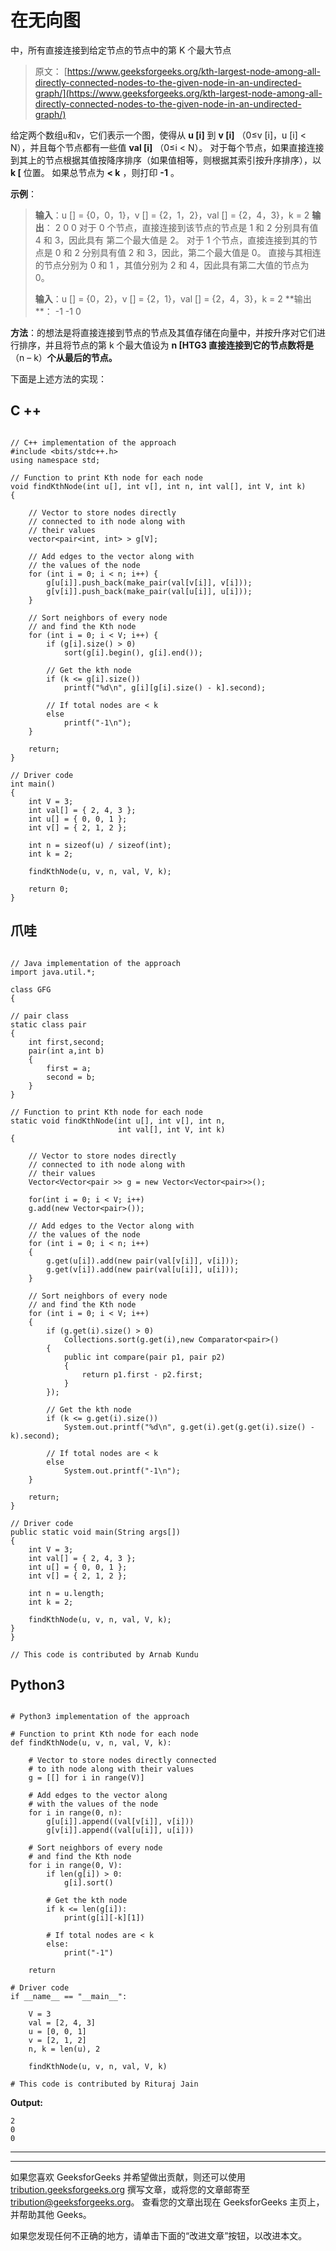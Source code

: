 # 在无向图

中，所有直接连接到给定节点的节点中的第 K 个最大节点

> 原文： [https://www.geeksforgeeks.org/kth-largest-node-among-all-directly-connected-nodes-to-the-given-node-in-an-undirected-graph/](https://www.geeksforgeeks.org/kth-largest-node-among-all-directly-connected-nodes-to-the-given-node-in-an-undirected-graph/)

给定两个数组`u`和`v`，它们表示一个图，使得从 **u [i]** 到 **v [i]** （0≤v [i]，u [i] < N），并且每个节点都有一些值 **val [i]** （0≤i < N）。 对于每个节点，如果直接连接到其上的节点根据其值按降序排序（如果值相等，则根据其索引按升序排序），以 **k [** 位置。 如果总节点为 **< k** ，则打印 **-1** 。

**示例**：

> **输入**：u [] = {0，0，1}，v [] = {2，1，2}，val [] = {2，4，3}，k = 2
> **输出**：
> 2
> 0
> 0
> 对于 0 个节点，直接连接到该节点的节点是 1 和 2
> 分别具有值 4 和 3，因此具有 第二个最大值是 2。
> 对于 1 个节点，直接连接到其的节点是 0 和 2
> 分别具有值 2 和 3，因此，第二个最大值是 0。 直接与其相连的节点分别为 0 和 1
> ，其值分别为 2 和 4，因此具有第二大值的节点为 0。
> 
> **输入**：u [] = {0，2}，v [] = {2，1}，val [] = {2，4，3}，k = 2
> **输出 **：
> -1
> -1
> 0

**方法**：的想法是将直接连接到节点的节点及其值存储在向量中，并按升序对它们进行排序，并且将节点的第 k 个最大值设为 **n [HTG3 直接连接到它的节点数将是**（n – k）**个从最后的节点。**

下面是上述方法的实现：

## C ++

```

// C++ implementation of the approach 
#include <bits/stdc++.h> 
using namespace std; 

// Function to print Kth node for each node 
void findKthNode(int u[], int v[], int n, int val[], int V, int k) 
{ 

    // Vector to store nodes directly 
    // connected to ith node along with 
    // their values 
    vector<pair<int, int> > g[V]; 

    // Add edges to the vector along with 
    // the values of the node 
    for (int i = 0; i < n; i++) { 
        g[u[i]].push_back(make_pair(val[v[i]], v[i])); 
        g[v[i]].push_back(make_pair(val[u[i]], u[i])); 
    } 

    // Sort neighbors of every node 
    // and find the Kth node 
    for (int i = 0; i < V; i++) { 
        if (g[i].size() > 0) 
            sort(g[i].begin(), g[i].end()); 

        // Get the kth node 
        if (k <= g[i].size()) 
            printf("%d\n", g[i][g[i].size() - k].second); 

        // If total nodes are < k 
        else
            printf("-1\n"); 
    } 

    return; 
} 

// Driver code 
int main() 
{ 
    int V = 3; 
    int val[] = { 2, 4, 3 }; 
    int u[] = { 0, 0, 1 }; 
    int v[] = { 2, 1, 2 }; 

    int n = sizeof(u) / sizeof(int); 
    int k = 2; 

    findKthNode(u, v, n, val, V, k); 

    return 0; 
} 

```

## 爪哇

```

// Java implementation of the approach  
import java.util.*; 

class GFG 
{ 

// pair class 
static class pair 
{ 
    int first,second; 
    pair(int a,int b) 
    { 
        first = a; 
        second = b; 
    } 
} 

// Function to print Kth node for each node  
static void findKthNode(int u[], int v[], int n,  
                        int val[], int V, int k)  
{  

    // Vector to store nodes directly  
    // connected to ith node along with  
    // their values  
    Vector<Vector<pair >> g = new Vector<Vector<pair>>(); 

    for(int i = 0; i < V; i++) 
    g.add(new Vector<pair>()); 

    // Add edges to the Vector along with  
    // the values of the node  
    for (int i = 0; i < n; i++)  
    {  
        g.get(u[i]).add(new pair(val[v[i]], v[i]));  
        g.get(v[i]).add(new pair(val[u[i]], u[i]));  
    }  

    // Sort neighbors of every node  
    // and find the Kth node  
    for (int i = 0; i < V; i++) 
    {  
        if (g.get(i).size() > 0)  
            Collections.sort(g.get(i),new Comparator<pair>()  
        {  
            public int compare(pair p1, pair p2)  
            {  
                return p1.first - p2.first;  
            }  
        });  

        // Get the kth node  
        if (k <= g.get(i).size())  
            System.out.printf("%d\n", g.get(i).get(g.get(i).size() - k).second);  

        // If total nodes are < k  
        else
            System.out.printf("-1\n");  
    }  

    return;  
}  

// Driver code  
public static void main(String args[]) 
{  
    int V = 3;  
    int val[] = { 2, 4, 3 };  
    int u[] = { 0, 0, 1 };  
    int v[] = { 2, 1, 2 };  

    int n = u.length;  
    int k = 2;  

    findKthNode(u, v, n, val, V, k);  
} 
}  

// This code is contributed by Arnab Kundu 

```

## Python3

```

# Python3 implementation of the approach  

# Function to print Kth node for each node  
def findKthNode(u, v, n, val, V, k):  

    # Vector to store nodes directly connected  
    # to ith node along with their values  
    g = [[] for i in range(V)] 

    # Add edges to the vector along  
    # with the values of the node  
    for i in range(0, n):   
        g[u[i]].append((val[v[i]], v[i]))  
        g[v[i]].append((val[u[i]], u[i]))  

    # Sort neighbors of every node  
    # and find the Kth node  
    for i in range(0, V): 
        if len(g[i]) > 0:  
            g[i].sort()  

        # Get the kth node  
        if k <= len(g[i]):  
            print(g[i][-k][1])  

        # If total nodes are < k  
        else: 
            print("-1")  

    return 

# Driver code  
if __name__ == "__main__": 

    V = 3 
    val = [2, 4, 3]   
    u = [0, 0, 1]  
    v = [2, 1, 2]   
    n, k = len(u), 2

    findKthNode(u, v, n, val, V, k)  

# This code is contributed by Rituraj Jain 

```

**Output:**

```
2
0
0

```



* * *

* * *

如果您喜欢 GeeksforGeeks 并希望做出贡献，则还可以使用 [tribution.geeksforgeeks.org](https://contribute.geeksforgeeks.org/) 撰写文章，或将您的文章邮寄至 tribution@geeksforgeeks.org。 查看您的文章出现在 GeeksforGeeks 主页上，并帮助其他 Geeks。

如果您发现任何不正确的地方，请单击下面的“改进文章”按钮，以改进本文。